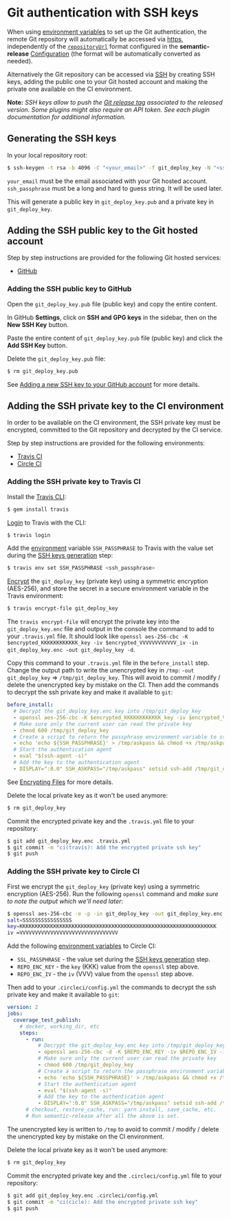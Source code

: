 # Git authentication with SSH keys

When using [environment variables](../usage/ci-configuration.md#authentication) to set up the Git authentication, the remote Git repository will automatically be accessed via [https](https://git-scm.com/book/en/v2/Git-on-the-Server-The-Protocols#_the_http_protocols), independently of the [`repositoryUrl`](../usage/configuration.md#repositoryurl) format configured in the **semantic-release** [Configuration](../usage/configuration.md#configuration) (the format will be automatically converted as needed).

Alternatively the Git repository can be accessed via [SSH](https://git-scm.com/book/en/v2/Git-on-the-Server-The-Protocols#_the_ssh_protocol) by creating SSH keys, adding the public one to your Git hosted account and making the private one available on the CI environment.

**Note:** *SSH keys allow to push the [Git release tag](https://git-scm.com/book/en/v2/Git-Basics-Tagging) associated to the released version. Some plugins might also require an API token. See each plugin documentation for additional information.*

## Generating the SSH keys

In your local repository root:

```bash
$ ssh-keygen -t rsa -b 4096 -C "<your_email>" -f git_deploy_key -N "<ssh_passphrase>"
```

`your_email` must be the email associated with your Git hosted account. `ssh_passphrase` must be a long and hard to guess string. It will be used later.

This will generate a public key in `git_deploy_key.pub` and a private key in `git_deploy_key`.

## Adding the SSH public key to the Git hosted account

Step by step instructions are provided for the following Git hosted services:
- [GitHub](#adding-the-ssh-public-key-to-github)

### Adding the SSH public key to GitHub

Open the `git_deploy_key.pub` file (public key) and copy the entire content.

In GitHub **Settings**, click on **SSH and GPG keys** in the sidebar, then on the **New SSH Key** button.

Paste the entire content of `git_deploy_key.pub` file (public key) and click the **Add SSH Key** button.

Delete the `git_deploy_key.pub` file:

```bash
$ rm git_deploy_key.pub
```

See [Adding a new SSH key to your GitHub account](https://help.github.com/articles/adding-a-new-ssh-key-to-your-github-account/) for more details.

## Adding the SSH private key to the CI environment

In order to be available on the CI environment, the SSH private key must be encrypted, committed to the Git repository and decrypted by the CI service.

Step by step instructions are provided for the following environments:
- [Travis CI](#adding-the-ssh-private-key-to-travis-ci)
- [Circle CI](#adding-the-ssh-private-key-to-circle-ci)

### Adding the SSH private key to Travis CI

Install the [Travis CLI](https://github.com/travis-ci/travis.rb#installation):

```bash
$ gem install travis
```

[Login](https://github.com/travis-ci/travis.rb#login) to Travis with the CLI:

```bash
$ travis login
```

Add the [environment](https://github.com/travis-ci/travis.rb#env) variable `SSH_PASSPHRASE` to Travis with the value set during the [SSH keys generation](#generating-the-ssh-keys) step:

```bash
$ travis env set SSH_PASSPHRASE <ssh_passphrase>
```

[Encrypt](https://github.com/travis-ci/travis.rb#encrypt) the `git_deploy_key` (private key) using a symmetric encryption (AES-256), and store the secret in a secure environment variable in the Travis environment:

```bash
$ travis encrypt-file git_deploy_key
```

The `travis encrypt-file` will encrypt the private key into the `git_deploy_key.enc` file and output in the console the command to add to your `.travis.yml` file. It should look like `openssl aes-256-cbc -K $encrypted_KKKKKKKKKKKK_key -iv $encrypted_VVVVVVVVVVVV_iv -in git_deploy_key.enc -out git_deploy_key -d`.

Copy this command to your `.travis.yml` file in the `before_install` step. Change the output path to write the unencrypted key in `/tmp`: `-out git_deploy_key` => `/tmp/git_deploy_key`. This will avoid to commit / modify / delete the unencrypted key by mistake on the CI. Then add the commands to decrypt the ssh private key and make it available to `git`:

```yaml
before_install:
  # Decrypt the git_deploy_key.enc key into /tmp/git_deploy_key
  - openssl aes-256-cbc -K $encrypted_KKKKKKKKKKKK_key -iv $encrypted_VVVVVVVVVVVV_iv -in git_deploy_key.enc -out /tmp/git_deploy_key -d
  # Make sure only the current user can read the private key
  - chmod 600 /tmp/git_deploy_key
  # Create a script to return the passphrase environment variable to ssh-add
  - echo 'echo ${SSH_PASSPHRASE}' > /tmp/askpass && chmod +x /tmp/askpass
  # Start the authentication agent
  - eval "$(ssh-agent -s)"
  # Add the key to the authentication agent
  - DISPLAY=":0.0" SSH_ASKPASS="/tmp/askpass" setsid ssh-add /tmp/git_deploy_key </dev/null
```

See [Encrypting Files](https://docs.travis-ci.com/user/encrypting-files) for more details.

Delete the local private key as it won't be used anymore:

```bash
$ rm git_deploy_key
```

Commit the encrypted private key and the `.travis.yml` file to your repository:

```bash
$ git add git_deploy_key.enc .travis.yml
$ git commit -m "ci(travis): Add the encrypted private ssh key"
$ git push
```

### Adding the SSH private key to Circle CI

First we encrypt the `git_deploy_key` (private key) using a symmetric encryption (AES-256).  Run the following `openssl` command and *make sure to note the output which we'll need later*:

```bash
$ openssl aes-256-cbc -e -p -in git_deploy_key -out git_deploy_key.enc -K `openssl rand -hex 32` -iv `openssl rand -hex 16`
salt=SSSSSSSSSSSSSSSS
key=KKKKKKKKKKKKKKKKKKKKKKKKKKKKKKKKKKKKKKKKKKKKKKKKKKKKKKKKKKKKKKKK
iv =VVVVVVVVVVVVVVVVVVVVVVVVVVVVVVVV
```

Add the following [environment variables](https://circleci.com/docs/2.0/env-vars/#adding-environment-variables-in-the-app) to Circle CI:
- `SSL_PASSPHRASE` - the value set during the [SSH keys generation](#generating-the-ssh-keys) step.
- `REPO_ENC_KEY` - the `key` (KKK) value from the `openssl` step above.
- `REPO_ENC_IV` - the `iv` (VVV) value from the `openssl` step above.

Then add to your `.circleci/config.yml` the commands to decrypt the ssh private key and make it available to `git`:

```yaml
version: 2
jobs:
  coverage_test_publish:
    # docker, working_dir, etc
    steps:
      - run:
          # Decrypt the git_deploy_key.enc key into /tmp/git_deploy_key
          - openssl aes-256-cbc -d -K $REPO_ENC_KEY -iv $REPO_ENC_IV -in git_deploy_key.enc -out /tmp/git_deploy_key
          # Make sure only the current user can read the private key
          - chmod 600 /tmp/git_deploy_key
          # Create a script to return the passphrase environment variable to ssh-add
          - echo 'echo ${SSH_PASSPHRASE}' > /tmp/askpass && chmod +x /tmp/askpass
          # Start the authentication agent
          - eval "$(ssh-agent -s)"
          # Add the key to the authentication agent
          - DISPLAY=":0.0" SSH_ASKPASS="/tmp/askpass" setsid ssh-add /tmp/git_deploy_key </dev/null
      # checkout, restore_cache, run: yarn install, save_cache, etc.
      # Run semantic-release after all the above is set.
```

The unencrypted key is written to `/tmp` to avoid to commit / modify / delete the unencrypted key by mistake on the CI environment.

Delete the local private key as it won't be used anymore:

```bash
$ rm git_deploy_key
```

Commit the encrypted private key and the `.circleci/config.yml` file to your repository:

```bash
$ git add git_deploy_key.enc .circleci/config.yml
$ git commit -m "ci(cicle): Add the encrypted private ssh key"
$ git push
```
